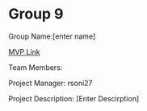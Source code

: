 # Group 9
Group Name:[enter name]

[MVP Link](http://cs196.cs.illinois.edu)

Team Members: 

Project Manager: rsoni27

Project Description: [Enter Descirption]
